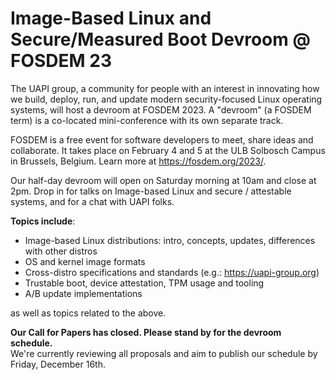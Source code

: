 # Image-Based Linux and Secure/Measured Boot Devroom @ FOSDEM 23
The UAPI group, a community for people with an interest in innovating how we build, deploy, run, and update modern security-focused Linux operating systems, will host a devroom at FOSDEM 2023.
A "devroom" (a FOSDEM term) is a co-located mini-conference with its own separate track.

FOSDEM is a free event for software developers to meet, share ideas and collaborate.
It takes place on February 4 and 5 at the ULB Solbosch Campus in Brussels, Belgium.
Learn more at https://fosdem.org/2023/.

Our half-day devroom will open on Saturday morning at 10am and close at 2pm.
Drop in for talks on Image-based Linux and secure / attestable systems, and for a chat with UAPI folks.

**Topics include**:
- Image-based Linux distributions: intro, concepts, updates, differences with other distros
- OS and kernel image formats
- Cross-distro specifications and standards (e.g.: https://uapi-group.org)
- Trustable boot, device attestation, TPM usage and tooling
- A/B update implementations

as well as topics related to the above.

**Our Call for Papers has closed. Please stand by for the devroom schedule.** <br/>
We're currently reviewing all proposals and aim to publish our schedule by Friday, December 16th.
